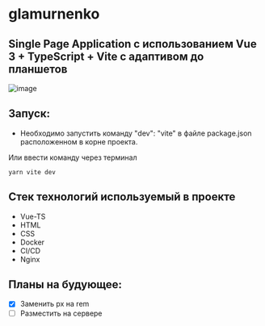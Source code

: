 # glamurnenko

## Single Page Application с использованием Vue 3 + TypeScript + Vite с адаптивом до планшетов

![image](https://user-images.githubusercontent.com/75541723/202222007-e89b5124-7da0-410b-96cf-0040f4d9c467.png)

## Запуск:
- Необходимо запустить команду "dev": "vite" в файле package.json расположенном в корне проекта.

Или ввести команду через терминал
 ```
yarn vite dev
 ```

## Стек технологий используемый в проекте
- Vue-TS
- HTML
- CSS
- Docker
- CI/CD
- Nginx

## Планы на будующее:
- [X] Заменить px на rem
- [ ] Разместить на сервере
